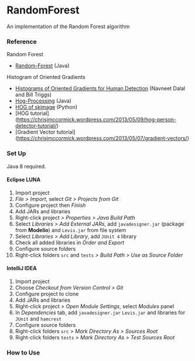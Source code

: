 RandomForest
============

An implementation of the Random Forest algorithm

### Reference
Random Forest
* [Random-Forest](https://github.com/ironmanMA/Random-Forest) (Java)  

Histogram of Oriented Gradients
* [Histograms of Oriented Gradients for Human Detection](http://lear.inrialpes.fr/people/triggs/pubs/Dalal-cvpr05.pdf) (Navneet Dalal and Bill Triggs)
* [Hog-Processing](http://hogprocessing.altervista.org/) (Java)
* [HOG of skimage](http://scikit-image.org/docs/dev/auto_examples/plot_hog.html) (Python)
* [HOG tutorial] (https://chrisjmccormick.wordpress.com/2013/05/09/hog-person-detector-tutorial/)
* [Gradient Vector tutorial] (https://chrisjmccormick.wordpress.com/2013/05/07/gradient-vectors/)

### Set Up
Java 8 required.
#### Eclipse LUNA
1. Import project 
  1. *File > Import*, select *Git > Projects from Git*
  2. Configure project then *Finish*
2. Add JARs and libraries
  1. Right-click project *> Properties > Java Build Path*
  2. Select *Libraries > Add External JARs*, add `javadesigner.jar` (package from **Modelio**) and `Levis.jar` from file system
  3. Select *Libraries > Add Library*, add `JUnit 4` library
  4. Check all added libraries in *Order and Export*
3. Configure source folders
  1. Right-click folders `src` and `tests` *> Build Path > Use as Source Folder*

#### IntelliJ IDEA
1. Import project 
  1. Choose *Checkout from Version Control > Git*
  2. Configure project to clone
2. Add JARs and libraries
  1. Right-click project *> Open Module Settings*, select *Modules* panel
  2. In *Dependencies* tab, add `javadesigner.jar` `Levis.jar` and libraries for `JUnit` and `hamcrest`
3. Configure source folders
  1. Right-click folders `src` *> Mark Directory As > Sources Root*
  2. Right-click folders `tests` *> Mark Directory As > Test Sources Root*

### How to Use
